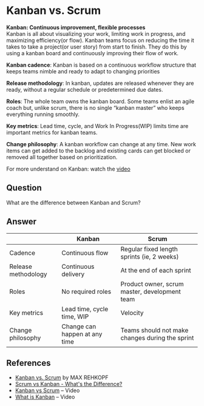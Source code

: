 Kanban vs. Scrum
===
**Kanban: Continuous improvement, flexible processes** <br />
Kanban is all about visualizing your work, limiting work in progress, and maximizing efficiency(or flow). Kanban teams focus on reducing the time it takes to take a project(or user story) from start to finish. They do this by using a kanban board and continuously improving their flow of work. 

**Kanban cadence**: Kanban is based on a continuous workflow structure that keeps teams nimble and ready to adapt to changing priorities

**Release methodology**: In kanban, updates are released whenever they are ready, without a regular schedule or predetermined due dates.

**Roles**: The whole team owns the kanban board. Some teams enlist an agile coach but, unlike scrum, there is no single “kanban master” who keeps everything running smoothly.

**Key metrics**: Lead time, cycle, and Work In Progress(WIP) limits time are important metrics for kanban teams.

**Change philosophy**: A kanban workflow can change at any time. New work items can get added to the backlog and existing cards can get blocked or removed all together based on prioritization.

For more understand on Kanban: watch the [video](https://www.youtube.com/watch?v=R8dYLbJiTUE)

Question
---
What are the difference between Kanban and Scrum?

Answer
---
|                   |Kanban                       |Scrum                                          |
|-------------------|-----------------------------|-----------------------------------------------|
|Cadence            |Continuous flow              |Regular fixed length sprints (ie, 2 weeks)     |
|Release methodology|Continuous delivery          |At the end of each sprint                      |
|Roles              |No required roles            |Product owner, scrum master, development team  |
|Key metrics        |Lead time, cycle time, WIP   |Velocity                                       |
|Change philosophy  |Change can happen at any time|Teams should not make changes during the sprint|

References
---
- [Kanban vs. Scrum](https://www.atlassian.com/agile/kanban/kanban-vs-scrum) by MAX REHKOPF
- [Scrum vs Kanban - What's the Difference?](https://www.youtube.com/watch?v=rIaz-l1Kf8w&feature=youtu.be)
- [Kanban vs Scrum](https://leankit.com/learn/kanban/kanban-vs-scrum/) – Video
- [What is Kanban](https://www.youtube.com/watch?v=R8dYLbJiTUE) – Video